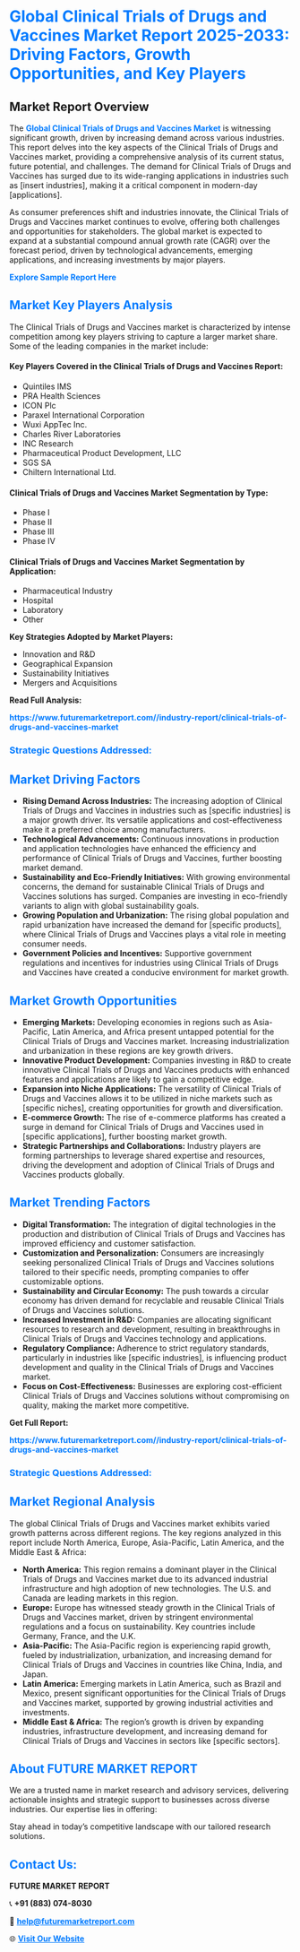 <h1 style="color: #007BFF;">Global Clinical Trials of Drugs and Vaccines Market Report 2025-2033: Driving Factors, Growth Opportunities, and Key Players</h1>

<section id="overview">
<h2>Market Report Overview</h2>
<p>The <a href="https://www.futuremarketreport.com//industry-report/clinical-trials-of-drugs-and-vaccines-market" style="color: #007BFF; text-decoration: none;"><strong>Global Clinical Trials of Drugs and Vaccines Market</strong></a> is witnessing significant growth, driven by increasing demand across various industries. This report delves into the key aspects of the Clinical Trials of Drugs and Vaccines market, providing a comprehensive analysis of its current status, future potential, and challenges. The demand for Clinical Trials of Drugs and Vaccines has surged due to its wide-ranging applications in industries such as [insert industries], making it a critical component in modern-day [applications].</p>
<p>As consumer preferences shift and industries innovate, the Clinical Trials of Drugs and Vaccines market continues to evolve, offering both challenges and opportunities for stakeholders. The global market is expected to expand at a substantial compound annual growth rate (CAGR) over the forecast period, driven by technological advancements, emerging applications, and increasing investments by major players.</p>
</section>

<section id="overview">
<p><a href="https://www.futuremarketreport.com//request-sample/reportId=78140" style="color: #007BFF; text-decoration: none;"><strong>Explore Sample Report Here</strong></a></p>
</section>

<section id="key-players">
<h2 style="color: #007BFF;">Market Key Players Analysis</h2>
<p>The Clinical Trials of Drugs and Vaccines market is characterized by intense competition among key players striving to capture a larger market share. Some of the leading companies in the market include:</p>
<h4>Key Players Covered in the Clinical Trials of Drugs and Vaccines Report:</h4>
<ul><li>Quintiles IMS</li><li>PRA Health Sciences</li><li>ICON Plc</li><li>Paraxel International Corporation</li><li>Wuxi AppTec Inc.</li><li>Charles River Laboratories</li><li>INC Research</li><li>Pharmaceutical Product Development, LLC</li><li>SGS SA</li><li>Chiltern International Ltd.</li></ul>
<h4>Clinical Trials of Drugs and Vaccines Market Segmentation by Type:</h4>
<ul><li>Phase I</li><li>Phase II</li><li>Phase III</li><li>Phase IV</li></ul>

<h4>Clinical Trials of Drugs and Vaccines Market Segmentation by Application:</h4>
<ul><li>Pharmaceutical Industry</li><li>Hospital</li><li>Laboratory</li><li>Other</li></ul>
<p><strong>Key Strategies Adopted by Market Players:</strong></p>
<ul>
<li>Innovation and R&D</li>
<li>Geographical Expansion</li>
<li>Sustainability Initiatives</li>
<li>Mergers and Acquisitions</li>
</ul>
</section>

<section>
<p><strong>Read Full Analysis: </strong></p><a href="https://www.futuremarketreport.com//industry-report/clinical-trials-of-drugs-and-vaccines-market" style="color: #007BFF; text-decoration: none;"><strong>https://www.futuremarketreport.com//industry-report/clinical-trials-of-drugs-and-vaccines-market</strong></a>
<h3 style="color: #007BFF;">Strategic Questions Addressed:</h3>
</section>

<section id="driving-factors">
<h2 style="color: #007BFF;">Market Driving Factors</h2>
<ul>
<li><strong>Rising Demand Across Industries:</strong> The increasing adoption of Clinical Trials of Drugs and Vaccines in industries such as [specific industries] is a major growth driver. Its versatile applications and cost-effectiveness make it a preferred choice among manufacturers.</li>
<li><strong>Technological Advancements:</strong> Continuous innovations in production and application technologies have enhanced the efficiency and performance of Clinical Trials of Drugs and Vaccines, further boosting market demand.</li>
<li><strong>Sustainability and Eco-Friendly Initiatives:</strong> With growing environmental concerns, the demand for sustainable Clinical Trials of Drugs and Vaccines solutions has surged. Companies are investing in eco-friendly variants to align with global sustainability goals.</li>
<li><strong>Growing Population and Urbanization:</strong> The rising global population and rapid urbanization have increased the demand for [specific products], where Clinical Trials of Drugs and Vaccines plays a vital role in meeting consumer needs.</li>
<li><strong>Government Policies and Incentives:</strong> Supportive government regulations and incentives for industries using Clinical Trials of Drugs and Vaccines have created a conducive environment for market growth.</li>
</ul>
</section>

<section id="growth-opportunities">
<h2 style="color: #007BFF;">Market Growth Opportunities</h2>
<ul>
<li><strong>Emerging Markets:</strong> Developing economies in regions such as Asia-Pacific, Latin America, and Africa present untapped potential for the Clinical Trials of Drugs and Vaccines market. Increasing industrialization and urbanization in these regions are key growth drivers.</li>
<li><strong>Innovative Product Development:</strong> Companies investing in R&D to create innovative Clinical Trials of Drugs and Vaccines products with enhanced features and applications are likely to gain a competitive edge.</li>
<li><strong>Expansion into Niche Applications:</strong> The versatility of Clinical Trials of Drugs and Vaccines allows it to be utilized in niche markets such as [specific niches], creating opportunities for growth and diversification.</li>
<li><strong>E-commerce Growth:</strong> The rise of e-commerce platforms has created a surge in demand for Clinical Trials of Drugs and Vaccines used in [specific applications], further boosting market growth.</li>
<li><strong>Strategic Partnerships and Collaborations:</strong> Industry players are forming partnerships to leverage shared expertise and resources, driving the development and adoption of Clinical Trials of Drugs and Vaccines products globally.</li>
</ul>
</section>

<section id="trending-factors">
<h2 style="color: #007BFF;">Market Trending Factors</h2>
<ul>
<li><strong>Digital Transformation:</strong> The integration of digital technologies in the production and distribution of Clinical Trials of Drugs and Vaccines has improved efficiency and customer satisfaction.</li>
<li><strong>Customization and Personalization:</strong> Consumers are increasingly seeking personalized Clinical Trials of Drugs and Vaccines solutions tailored to their specific needs, prompting companies to offer customizable options.</li>
<li><strong>Sustainability and Circular Economy:</strong> The push towards a circular economy has driven demand for recyclable and reusable Clinical Trials of Drugs and Vaccines solutions.</li>
<li><strong>Increased Investment in R&D:</strong> Companies are allocating significant resources to research and development, resulting in breakthroughs in Clinical Trials of Drugs and Vaccines technology and applications.</li>
<li><strong>Regulatory Compliance:</strong> Adherence to strict regulatory standards, particularly in industries like [specific industries], is influencing product development and quality in the Clinical Trials of Drugs and Vaccines market.</li>
<li><strong>Focus on Cost-Effectiveness:</strong> Businesses are exploring cost-efficient Clinical Trials of Drugs and Vaccines solutions without compromising on quality, making the market more competitive.</li>
</ul>
</section>

<section>
<p><strong>Get Full Report: </strong></p><a href="https://www.futuremarketreport.com//industry-report/clinical-trials-of-drugs-and-vaccines-market" style="color: #007BFF; text-decoration: none;"><strong>https://www.futuremarketreport.com//industry-report/clinical-trials-of-drugs-and-vaccines-market</strong></a>
<h3 style="color: #007BFF;">Strategic Questions Addressed:</h3>
</section>


<section id="regional-analysis">
<h2 style="color: #007BFF;">Market Regional Analysis</h2>
<p>The global Clinical Trials of Drugs and Vaccines market exhibits varied growth patterns across different regions. The key regions analyzed in this report include North America, Europe, Asia-Pacific, Latin America, and the Middle East & Africa:</p>
<ul>
<li><strong>North America:</strong> This region remains a dominant player in the Clinical Trials of Drugs and Vaccines market due to its advanced industrial infrastructure and high adoption of new technologies. The U.S. and Canada are leading markets in this region.</li>
<li><strong>Europe:</strong> Europe has witnessed steady growth in the Clinical Trials of Drugs and Vaccines market, driven by stringent environmental regulations and a focus on sustainability. Key countries include Germany, France, and the U.K.</li>
<li><strong>Asia-Pacific:</strong> The Asia-Pacific region is experiencing rapid growth, fueled by industrialization, urbanization, and increasing demand for Clinical Trials of Drugs and Vaccines in countries like China, India, and Japan.</li>
<li><strong>Latin America:</strong> Emerging markets in Latin America, such as Brazil and Mexico, present significant opportunities for the Clinical Trials of Drugs and Vaccines market, supported by growing industrial activities and investments.</li>
<li><strong>Middle East & Africa:</strong> The region’s growth is driven by expanding industries, infrastructure development, and increasing demand for Clinical Trials of Drugs and Vaccines in sectors like [specific sectors].</li>
</ul>
</section>

<footer>
<h2 style="color: #007BFF;">About FUTURE MARKET REPORT</h2>
<p>We are a trusted name in market research and advisory services, delivering actionable insights and strategic support to businesses across diverse industries. Our expertise lies in offering:</p>

<p>Stay ahead in today’s competitive landscape with our tailored research solutions.</p>

<h2 style="color: #007BFF;">Contact Us:</h2>
<p><strong>FUTURE MARKET REPORT</strong></p>
<p>📞 <strong>+91 (883) 074-8030</strong></p>
<p>📧 <strong><a href="mailto:help@futuremarketreport.com" style="color: #007BFF;">help@futuremarketreport.com</a></strong></p>
<p>🌐 <strong><a href="https://www.futuremarketreport.com/" style="color: #007BFF;">Visit Our Website</a></strong></p>
</footer>